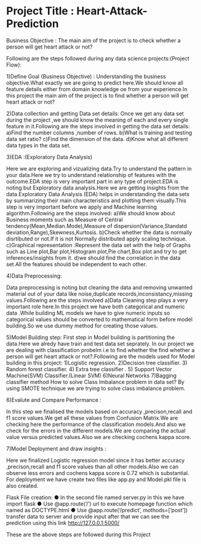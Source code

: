 # Project Title : Heart-Attack-Prediction

Business Objective : The main aim of the project is to check whether a person will get heart attack or not?

Following are the steps followed during any data science projects:(Project Flow):

1)Define Goal (Business Objective) : Understanding the business objective.What exactly we are going to predict here.We should know all feature details either from domain knowledge oe from your experience.In this project the main aim of the project is to find whether a person will get heart attack or not?

2)Data collection and getting Data set details: Once we get any data set during the project ,we should know the meaning of each and every single feature in it.Following are the steps involved in getting the data set details: a)Find the number columns ,number of rows. b)What is training and testing data set ratio? c)Find the dimension of the data. d)Know what all different data types in the data set.

3)EDA :(Exploratory Data Analysis)

Here we are exploring and vizualizing data.Try to understand the pattern in your data.Here we try to understand relationship of features with the outcome.EDA step is very important part in any type of project.EDA is noting but Exploratory data analysis.Here we are getting insights from the data.Exploratory Data Analysis (EDA) helps in understanding the data sets by summarizing their main characteristics and plotting them visually.This step is very important before we apply and Machine learning algorithm.Following are the steps involved: a)We should know about Business moments such as Measure of Central tendency(Mean,Median.Mode),Measure of dispersion(Variance,Standatd deviation,Range),Skewness,Kurtosis. b)Check whether the data is normally disrtibuted or not.If it is not Normally distributed apply scaling technique. c)Graphical representation :Represent the data set with the help of Graphs such as Line plot,Bar plot,Histogram plot,Pie chart,Box plot and try to get inferences/insights from it. d)we should find the correlation in the data set.All the features should be independent to each other.

4)Data Preprocessing:

Data preprocessing is noting but cleaning the data and removing unwanted material out of your data like noise,duplicate records,inconsistancy,missing values.Following are the steps involved a)Data Cleaning step plays a very important role here.In this project we have both categorical and numeric data .While building ML models we have to give numeric inputs so categorical values should be converted to mathematical form before model building.So we use dummy method for creating those values.

5)Model Building step:
First step in Model building is partitioning the data.Here we alredy have train and test data set seprately. In our project we are dealing with classification probelm i.e to find whether the find whether a person will get heart attack or not?.Following are the models used for Model building in this project: 1)Logistic regression. 2)Decision tree classifier. 3) Random forest classifier. 4) Extra tree classifier . 5) Support Vector Machine(SVM) Classifier.(Linear SVM) 6)Neural Networks 7)Bagging classifier method 
How to solve Class Imbalance problem in data set? By using SMOTE technique we are trying to solve class imbalance problem.

6)Evalute and Compare Performance :

In this step we finalised the models based on accuracy ,precison,recall and f1 score values.We get all these values from Confusion Matrix.We are checking here the performance of the classification models.And also we check for the errors in the different models.We are comparing the actual value versus predicted values.Also we are checking cochens kappa score.

7)Model Deployment and draw insights :

Here we finalized Logistic regression model since it has better accuracy ,precison,recall and f1 score values than all other models.Also we can observe less errors and cochens kappa score is 0.72 which is substantial. For deployment we have create two files like app.py and Model.pkl file is also created.

Flask File creation: ● In the second file named server.py in this we have import flask ● Use @app.route(‘/’) url to execute homepage function which named as DOCTYPE.html ● Use @app.route(‘/predict’, mothods=[‘post’]) transfer data to server and provide input after that we can see the prediction using this link http://127.0.0.1:5000/

These are the above steps are followed during this Project
